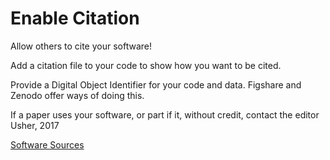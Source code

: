 # Enable Citation

Allow others to cite your software!

Add a citation file to your code to show how you want to be cited.

Provide a Digital Object Identifier for your code and data. 
	Figshare and Zenodo offer ways of doing this. 

If a paper uses your software, or part if it, without credit, contact the editor
	Usher, 2017

[Software Sources](eps/sources.md)
